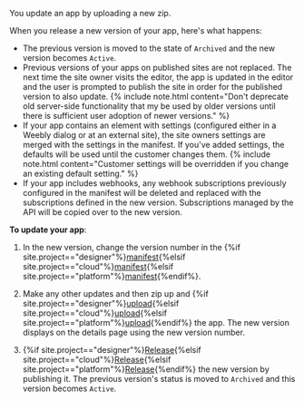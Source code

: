 You update an app by uploading a new zip.

When you release a new version of your app, here's what happens:
* The previous version is moved to the state of `Archived` and the new version becomes `Active`.
* Previous versions of your apps on published sites are not replaced. The next time the site owner visits the editor, the app is updated in the editor and the user is prompted to publish the site in order for the published version to also update.
    {% include note.html content="Don't deprecate old server-side functionality that my be used by older versions until there is sufficient user adoption of newer versions." %}
* If your app contains an element with settings (configured either in a Weebly dialog or at an external site), the site owners settings are merged with the settings in the manifest. If you've added settings, the defaults will be used until the customer changes them.
    {% include note.html content="Customer settings will be overridden if you change an existing default setting." %}
* If your app includes webhooks,<!--todo: add API links--> any webhook subscriptions previously configured in the manifest will be deleted and replaced with the subscriptions defined in the new version. Subscriptions managed by the API will be copied over to the new version.


**To update your app**:
1. In the new version, change the version number in the {%if site.project=="designer"%}[manifest](ds_apps_manifest.html){%elsif site.project=="cloud"%}[manifest](cl_apps_manifest.html){%elsif site.project=="platform"%}[manifest](pf_apps_manifest.html){%endif%}.

2. Make any other updates and then zip up and {%if site.project=="designer"%}[upload](ds_apps_element_upload.html){%elsif site.project=="cloud"%}[upload](cl_apps_element_upload.html){%elsif site.project=="platform"%}[upload](pf_apps_element_upload.html){%endif%} the app.
    The new version displays on the details page using the new version number.
3. {%if site.project=="designer"%}[Release](ds_apps_element_release.html){%elsif site.project=="cloud"%}[Release](cl_apps_element_release.html){%elsif site.project=="platform"%}[Release](pf_apps_element_release.html){%endif%} the new version by publishing it. The previous version's status is moved to `Archived` and this version becomes `Active`.
